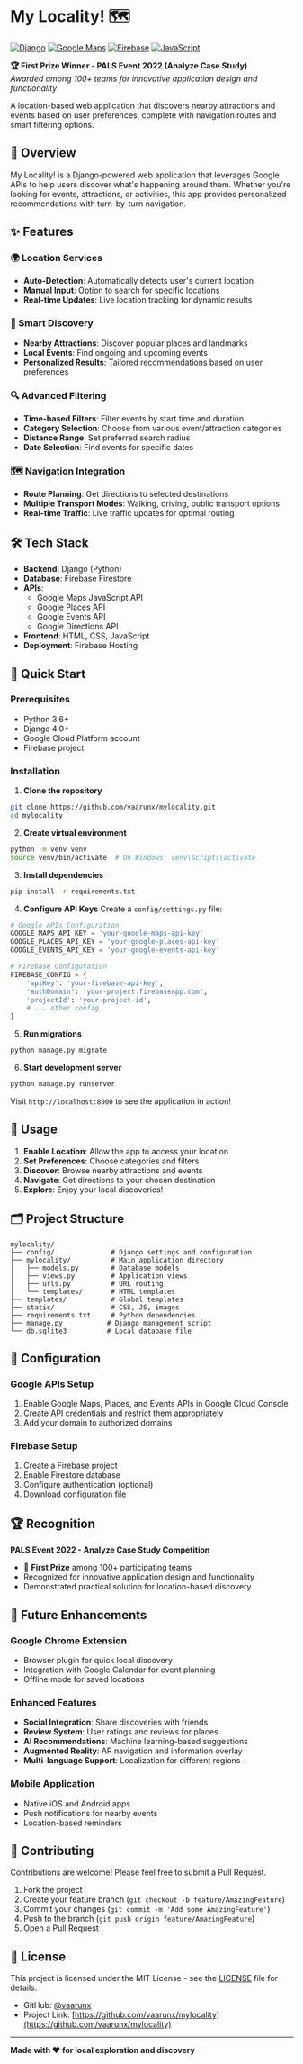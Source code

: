 # My Locality! 🗺️

[![Django](https://img.shields.io/badge/Django-092E20?style=for-the-badge&logo=django&logoColor=white)](https://djangoproject.com/)
[![Google Maps](https://img.shields.io/badge/Google%20Maps-4285F4?style=for-the-badge&logo=google-maps&logoColor=white)](https://developers.google.com/maps)
[![Firebase](https://img.shields.io/badge/Firebase-039BE5?style=for-the-badge&logo=Firebase&logoColor=white)](https://firebase.google.com/)
[![JavaScript](https://img.shields.io/badge/JavaScript-F7DF1E?style=for-the-badge&logo=javascript&logoColor=black)](https://developer.mozilla.org/en-US/docs/Web/JavaScript)

**🏆 First Prize Winner - PALS Event 2022 (Analyze Case Study)**  
*Awarded among 100+ teams for innovative application design and functionality*

A location-based web application that discovers nearby attractions and events based on user preferences, complete with navigation routes and smart filtering options.

## 🎯 Overview

My Locality! is a Django-powered web application that leverages Google APIs to help users discover what's happening around them. Whether you're looking for events, attractions, or activities, this app provides personalized recommendations with turn-by-turn navigation.

## ✨ Features

### 🌍 Location Services
- **Auto-Detection**: Automatically detects user's current location
- **Manual Input**: Option to search for specific locations
- **Real-time Updates**: Live location tracking for dynamic results

### 🎪 Smart Discovery
- **Nearby Attractions**: Discover popular places and landmarks
- **Local Events**: Find ongoing and upcoming events
- **Personalized Results**: Tailored recommendations based on user preferences

### 🔍 Advanced Filtering
- **Time-based Filters**: Filter events by start time and duration
- **Category Selection**: Choose from various event/attraction categories
- **Distance Range**: Set preferred search radius
- **Date Selection**: Find events for specific dates

### 🗺️ Navigation Integration
- **Route Planning**: Get directions to selected destinations
- **Multiple Transport Modes**: Walking, driving, public transport options
- **Real-time Traffic**: Live traffic updates for optimal routing

## 🛠️ Tech Stack

- **Backend**: Django (Python)
- **Database**: Firebase Firestore
- **APIs**: 
  - Google Maps JavaScript API
  - Google Places API
  - Google Events API
  - Google Directions API
- **Frontend**: HTML, CSS, JavaScript
- **Deployment**: Firebase Hosting

## 🚀 Quick Start

### Prerequisites
- Python 3.6+
- Django 4.0+
- Google Cloud Platform account
- Firebase project

### Installation

1. **Clone the repository**
```bash
git clone https://github.com/vaarunx/mylocality.git
cd mylocality
```

2. **Create virtual environment**
```bash
python -m venv venv
source venv/bin/activate  # On Windows: venv\Scripts\activate
```

3. **Install dependencies**
```bash
pip install -r requirements.txt
```

4. **Configure API Keys**
Create a `config/settings.py` file:
```python
# Google APIs Configuration
GOOGLE_MAPS_API_KEY = 'your-google-maps-api-key'
GOOGLE_PLACES_API_KEY = 'your-google-places-api-key'
GOOGLE_EVENTS_API_KEY = 'your-google-events-api-key'

# Firebase Configuration
FIREBASE_CONFIG = {
    'apiKey': 'your-firebase-api-key',
    'authDomain': 'your-project.firebaseapp.com',
    'projectId': 'your-project-id',
    # ... other config
}
```

5. **Run migrations**
```bash
python manage.py migrate
```

6. **Start development server**
```bash
python manage.py runserver
```

Visit `http://localhost:8000` to see the application in action!

## 📱 Usage

1. **Enable Location**: Allow the app to access your location
2. **Set Preferences**: Choose categories and filters
3. **Discover**: Browse nearby attractions and events
4. **Navigate**: Get directions to your chosen destination
5. **Explore**: Enjoy your local discoveries!

## 🗂️ Project Structure

```
mylocality/
├── config/              # Django settings and configuration
├── mylocality/          # Main application directory
│   ├── models.py        # Database models
│   ├── views.py         # Application views
│   ├── urls.py          # URL routing
│   └── templates/       # HTML templates
├── templates/           # Global templates
├── static/              # CSS, JS, images
├── requirements.txt     # Python dependencies
├── manage.py           # Django management script
└── db.sqlite3          # Local database file
```

## 🔧 Configuration

### Google APIs Setup
1. Enable Google Maps, Places, and Events APIs in Google Cloud Console
2. Create API credentials and restrict them appropriately
3. Add your domain to authorized domains

### Firebase Setup
1. Create a Firebase project
2. Enable Firestore database
3. Configure authentication (optional)
4. Download configuration file

## 🏆 Recognition

**PALS Event 2022 - Analyze Case Study Competition**
- 🥇 **First Prize** among 100+ participating teams
- Recognized for innovative application design and functionality
- Demonstrated practical solution for location-based discovery

## 🚀 Future Enhancements

### Google Chrome Extension
- Browser plugin for quick local discovery
- Integration with Google Calendar for event planning
- Offline mode for saved locations

### Enhanced Features
- **Social Integration**: Share discoveries with friends
- **Review System**: User ratings and reviews for places
- **AI Recommendations**: Machine learning-based suggestions
- **Augmented Reality**: AR navigation and information overlay
- **Multi-language Support**: Localization for different regions

### Mobile Application
- Native iOS and Android apps
- Push notifications for nearby events
- Location-based reminders

## 🤝 Contributing

Contributions are welcome! Please feel free to submit a Pull Request.

1. Fork the project
2. Create your feature branch (`git checkout -b feature/AmazingFeature`)
3. Commit your changes (`git commit -m 'Add some AmazingFeature'`)
4. Push to the branch (`git push origin feature/AmazingFeature`)
5. Open a Pull Request

## 📄 License

This project is licensed under the MIT License - see the [LICENSE](LICENSE) file for details.
- GitHub: [@vaarunx](https://github.com/vaarunx)
- Project Link: [https://github.com/vaarunx/mylocality](https://github.com/vaarunx/mylocality)

---

**Made with ❤️ for local exploration and discovery**
